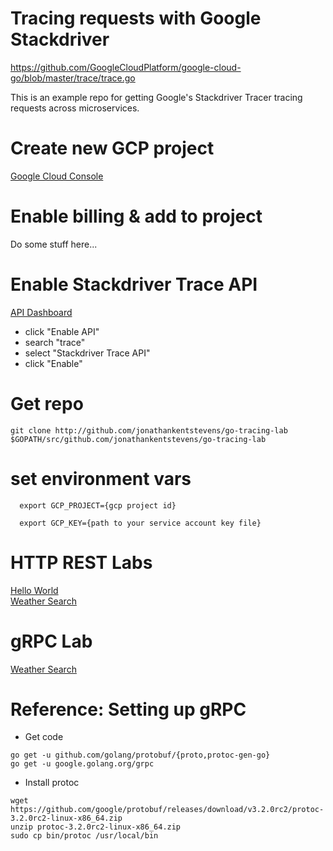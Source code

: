 # Tracing requests with Google Stackdriver
https://github.com/GoogleCloudPlatform/google-cloud-go/blob/master/trace/trace.go

This is an example repo for getting Google's Stackdriver Tracer tracing requests across microservices.

# Create new GCP project

<a href="https://console.cloud.google.com">Google Cloud Console</a>

# Enable billing & add to project

Do some stuff here...

# Enable Stackdriver Trace API

<a href="https://console.cloud.google.com/apis/dashboard">API Dashboard</a>

- click "Enable API"
- search "trace"
- select "Stackdriver Trace API"
- click "Enable"

# Get repo
```
git clone http://github.com/jonathankentstevens/go-tracing-lab $GOPATH/src/github.com/jonathankentstevens/go-tracing-lab
```

# set environment vars
      export GCP_PROJECT={gcp project id}
    
      export GCP_KEY={path to your service account key file}

# HTTP REST Labs
<a href="https://github.com/jonathankentstevens/go-tracing-lab/rest/blob/master/helloworld/README.md">Hello World</a><br>
<a href="https://github.com/jonathankentstevens/go-tracing-lab/rest/blob/master/weather-search/README.md">Weather Search</a>

# gRPC Lab
<a href="https://github.com/jonathankentstevens/go-tracing-lab/grpc/blob/master/weather-search/README.md">Weather Search</a>

# Reference: Setting up gRPC

- Get code
```
go get -u github.com/golang/protobuf/{proto,protoc-gen-go}
go get -u google.golang.org/grpc
```

- Install protoc
```
wget https://github.com/google/protobuf/releases/download/v3.2.0rc2/protoc-3.2.0rc2-linux-x86_64.zip
unzip protoc-3.2.0rc2-linux-x86_64.zip
sudo cp bin/protoc /usr/local/bin
```